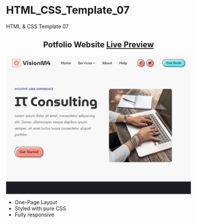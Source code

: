 # HTML_CSS_Template_07
HTML &amp; CSS Template 07

<h2 align="center">Potfolio Website <a href="https://issakass.github.io/HTML_CSS_Template_07/">Live Preview</a></h2>
<img align="center" src="preview.png" alt="Preview Image" />
<br/>

- One-Page Layout
- Styled with pure CSS
- Fully responsive
